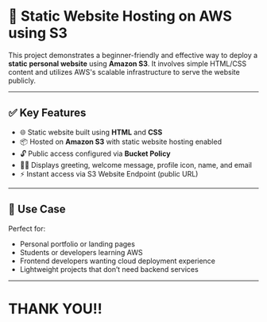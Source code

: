 # 🚀 Static Website Hosting on AWS using S3

This project demonstrates a beginner-friendly and effective way to deploy a **static personal website** using **Amazon S3**. It involves simple HTML/CSS content and utilizes AWS's scalable infrastructure to serve the website publicly.

---

## ✅ Key Features

- 🌐 Static website built using **HTML** and **CSS**
- 📦 Hosted on **Amazon S3** with static website hosting enabled
- 🔓 Public access configured via **Bucket Policy**
- 🧑‍💻 Displays greeting, welcome message, profile icon, name, and email
- ⚡ Instant access via S3 Website Endpoint (public URL)

---

## 🧾 Use Case

Perfect for:

- Personal portfolio or landing pages
- Students or developers learning AWS
- Frontend developers wanting cloud deployment experience
- Lightweight projects that don’t need backend services

---

# THANK YOU!!

